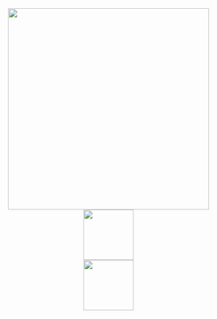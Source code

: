 <div id="header" align="center">
  <img src="https://media1.tenor.com/m/LFQN6bh5iw8AAAAd/dog-techie.gif"  autoplay width="400" hight="auto">
</div>
<div id="header" align="center">
  <a href="https://t.me/ivpavlov4">
        <img src="https://i.pinimg.com/originals/06/af/7c/06af7c29c7d561647f2d45d48d36dc40.jpg" width="100">
</a>
</div>
<div id="header" align="center">
  <img src="https://komarev.com/ghpvc/?username=youngboy04" width="100">
</div>
